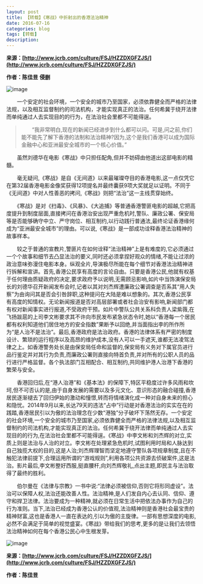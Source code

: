 ```yaml
---
layout: post
title: 【转载】《寒战》中折射出的香港法治精神
date: 2016-07-16
categories: blog
tags: [转载]
description: 
---
```


__来源：[http://www.jcrb.com/culture/FSJ/HZZDXGFZJS/](http://www.jcrb.com/culture/FSJ/HZZDXGFZJS/)__

__作者：陈佳昱__  __侵删__

![image](http://o9oomuync.bkt.clouddn.com/2016-07-16W020150202503736550006.jpg)

　　一个安定的社会环境，一个安全的城市乃至国家，必须依靠健全而严格的法律法规，以及相互监督制约的司法机构，才能实现真正的法治。任何希冀于绕开法律而单纯通过人去实现目的的行为，在法治社会里都不可能得逞。

>　　“我非常明白,现在的新闻已经进步到什么都可以问。可是,问之前,你们能不能先了解下香港的法制和法治精神?因为,这个是我们香港可以成为国际金融中心和亚洲最安全城市的一个核心价值。”

　　虽然刘德华在电影《寒战》中只担任配角,但并不妨碍由他道出这部电影的精髓。 

　　毫无疑问,《寒战》是自《无间道》以来最璀璨夺目的香港电影,这一点仅凭它在第32届香港电影金像奖获得12项提名并最终囊获9项大奖就足以证明。不同于《无间道》中对人性善恶的拷问,《寒战》则把“法治”这一主线贯穿始终。 

　　《寒战》是对《扫毒》、《风暴》、《大追捕》等普通香港警匪电影的超越,它把高度提升到制度层面,直接拷问在香港治安出现严重危机时,警队、廉政公署、保安局等是否能够确守中立、严守岗位、相互制约,以行动践行普通法,最终论证香港缘何成为“亚洲最安全城市”的理由。可以说,《寒战》是一部成功诠释香港法治精神的故事样本。 

　　较之于普通的宣教片,警匪片在如何诠释“法治精神”上是有难度的,它必须通过一个个故事和细节去凸显法治的要义,同时还必须拿捏好观众的情绪,不能让过浓的政治意味弥漫住电影本身。纵观全片,导演极尽所能在每个细节对香港法治精神进行拆解和宣讲。首先,香港公民享有高度的言论自由。只要是香港公民,他就有权基于任何理由质疑政府的决定,要求政府予以说明,无需顾忌影响,如片中当饰演保安局长的刘德华召开新闻发布会时,记者以其对刘杰辉遭廉政公署调查是否系其“用人失察”为由询问其是否会引咎辞职,这种提问在大陆是难以想象的。其次,香港公民享有高度的知情权。无论新闻报道是否对高层部署或者社会治安有影响,新闻部门都有权对新闻事实进行报道,不受政府干预。如片中警队公共关系科负责人梁紫薇,在飞扬跋扈的上司李文彬要求其不许向市民发布紧急状态令时,她以“香港每一个居民都有权利知道他们居住地方的安全指数”果断予以回绝,并当面指出李的所作所为“是人治不是法治”。最后,香港政府是法治政府。香港的法律体系有严密的制度设计、繁琐的运行程序以及高昂的维护成本,没有人可以一手遮天,谁都无法凌驾法律之上。如香港警务处长是由保安局任命和监督的,保安局有义务对下属官员进行品行鉴定并对其行为负责,而廉政公署则直接向特首负责,并对所有的公职人员的品行进行严格监督。各个执法部门互相配合、相互制约,共同维护港人治港下香港的繁荣与安全。 

　　香港回归后,在“港人治港”和《基本法》的保障下,特区平稳度过许多风雨和坎坷,但不可否认的是,由于自身发展的需要以及多元文化、意识形态的融合碰撞,香港居民逐渐褪去了回归伊始的激动和憧憬,转而将情绪演化成一种对自身未来的担心和隐忧。2014年9月以来,长达79天的违法“占中”行动是对香港法治的实实在在的践踏,香港居民引以为傲的法治理念在少数“港独”分子破坏下荡然无存。一个安定的社会环境,一个安全的城市乃至国家,必须依靠健全而严格的法律法规,以及相互监督制约的司法机构,才能实现真正的法治。任何希冀于绕开法律而单纯通过人去实现目的的行为,在法治社会里都不可能得逞。《寒战》中李文彬和刘杰辉的对立,实质上则是法治与人治的对立。李文彬在处理紧急危机时,试图利用时局和人脉达到自己独揽大权的目的,这是人治;刘杰辉理智而坚定地遵守警队各项规章制度,且在不触犯法律前提下,合理运用所谓的“游戏规则”,利用各项公共资源去侦破案件,这是法治。影片最后,李文彬整好西服,挺直腰杆,向刘杰辉敬礼,点出主题,即民主与法治取得了最终的胜利。 

　　伯尔曼在《法律与宗教》一书中说:“法律必须被信仰,否则它将形同虚设”。法治可以保障人权,法治还能改善人性。法治精神,是人们发自内心去认同、信仰、遵守和捍卫法律。法治要成为一种精神,就必须在日常生活中把依法办事作为自己的行为准则。当下,法治已经成为香港公认的价值观,法治精神则是香港社会最宝贵的精神财富,这也是香港人一直在表达的,引以为傲的主旋律。一部有思想深度的电影,必然不会满足于简单的视觉盛宴。《寒战》带给我们的思考,更多的是让我们去领悟法治精神如何在每个香港公民心中生根发芽。

![image](http://o9oomuync.bkt.clouddn.com/2016-07-16W020150202528792308061.jpg)

__来源：[http://www.jcrb.com/culture/FSJ/HZZDXGFZJS/](http://www.jcrb.com/culture/FSJ/HZZDXGFZJS/)__

__作者：陈佳昱__